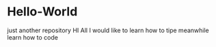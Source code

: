 # Hello-World
just another repository 
HI All
I would like to learn how to tipe meanwhile learn how to code

